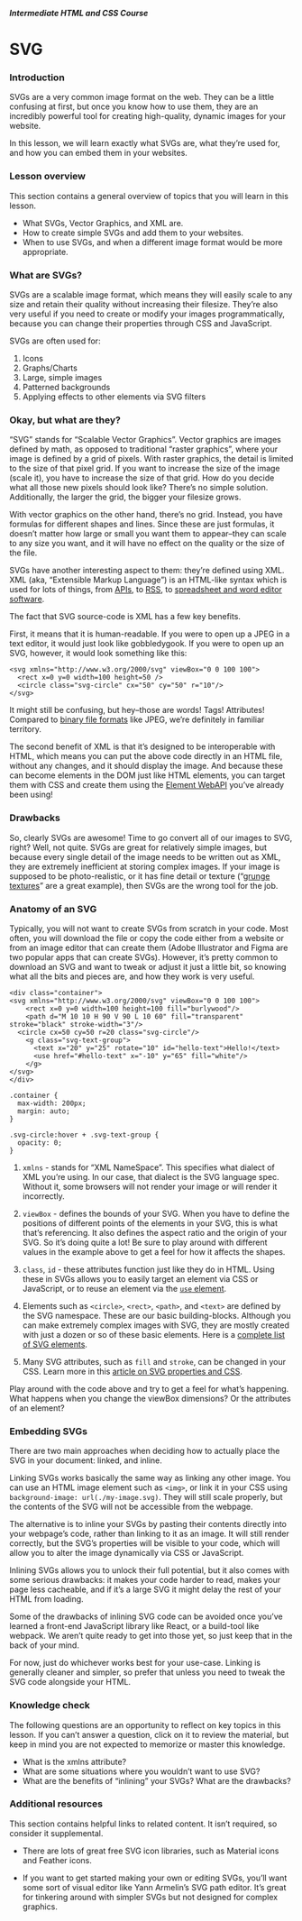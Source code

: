 _**Intermediate HTML and CSS Course**_

# SVG

### Introduction
SVGs are a very common image format on the web. They can be a little confusing at first, but once you know how to use them, they are an incredibly powerful tool for creating high-quality, dynamic images for your website.

In this lesson, we will learn exactly what SVGs are, what they’re used for, and how you can embed them in your websites.

### Lesson overview
This section contains a general overview of topics that you will learn in this lesson.

- What SVGs, Vector Graphics, and XML are.
- How to create simple SVGs and add them to your websites.
- When to use SVGs, and when a different image format would be more appropriate.

### What are SVGs?
SVGs are a scalable image format, which means they will easily scale to any size and retain their quality without increasing their filesize. They’re also very useful if you need to create or modify your images programmatically, because you can change their properties through CSS and JavaScript.

SVGs are often used for:

1. Icons
2. Graphs/Charts
3. Large, simple images
4. Patterned backgrounds
5. Applying effects to other elements via SVG filters

### Okay, but what are they?
“SVG” stands for “Scalable Vector Graphics”. Vector graphics are images defined by math, as opposed to traditional “raster graphics”, where your image is defined by a grid of pixels. With raster graphics, the detail is limited to the size of that pixel grid. If you want to increase the size of the image (scale it), you have to increase the size of that grid. How do you decide what all those new pixels should look like? There’s no simple solution. Additionally, the larger the grid, the bigger your filesize grows.

With vector graphics on the other hand, there’s no grid. Instead, you have formulas for different shapes and lines. Since these are just formulas, it doesn’t matter how large or small you want them to appear–they can scale to any size you want, and it will have no effect on the quality or the size of the file.

SVGs have another interesting aspect to them: they’re defined using XML. XML (aka, “Extensible Markup Language”) is an HTML-like syntax which is used for lots of things, from [APIs](https://en.wikipedia.org/wiki/API), to [RSS](https://en.wikipedia.org/wiki/RSS), to [spreadsheet and word editor software](https://en.wikipedia.org/wiki/Office_Open_XML).

The fact that SVG source-code is XML has a few key benefits.

First, it means that it is human-readable. If you were to open up a JPEG in a text editor, it would just look like gobbledygook. If you were to open up an SVG, however, it would look something like this:
```
<svg xmlns="http://www.w3.org/2000/svg" viewBox="0 0 100 100">
  <rect x=0 y=0 width=100 height=50 />
  <circle class="svg-circle" cx="50" cy="50" r="10"/>
</svg>
```
It might still be confusing, but hey–those are words! Tags! Attributes! Compared to [binary file formats](https://en.wikipedia.org/wiki/Binary_file) like JPEG, we’re definitely in familiar territory.

The second benefit of XML is that it’s designed to be interoperable with HTML, which means you can put the above code directly in an HTML file, without any changes, and it should display the image. And because these can become elements in the DOM just like HTML elements, you can target them with CSS and create them using the [Element WebAPI](https://developer.mozilla.org/en-US/docs/Web/API/Element) you’ve already been using!

### Drawbacks
So, clearly SVGs are awesome! Time to go convert all of our images to SVG, right? Well, not quite. SVGs are great for relatively simple images, but because every single detail of the image needs to be written out as XML, they are extremely inefficient at storing complex images. If your image is supposed to be photo-realistic, or it has fine detail or texture (“[grunge textures](https://unsplash.com/es/s/fotos/grunge-texture)” are a great example), then SVGs are the wrong tool for the job.

### Anatomy of an SVG
Typically, you will not want to create SVGs from scratch in your code. Most often, you will download the file or copy the code either from a website or from an image editor that can create them (Adobe Illustrator and Figma are two popular apps that can create SVGs). However, it’s pretty common to download an SVG and want to tweak or adjust it just a little bit, so knowing what all the bits and pieces are, and how they work is very useful.
```
<div class="container">
<svg xmlns="http://www.w3.org/2000/svg" viewBox="0 0 100 100">
    <rect x=0 y=0 width=100 height=100 fill="burlywood"/>
    <path d="M 10 10 H 90 V 90 L 10 60" fill="transparent" stroke="black" stroke-width="3"/>
  <circle cx=50 cy=50 r=20 class="svg-circle"/>
    <g class="svg-text-group">
      <text x="20" y="25" rotate="10" id="hello-text">Hello!</text>
      <use href="#hello-text" x="-10" y="65" fill="white"/>
    </g>
</svg>
</div>
```
```
.container {
  max-width: 200px;
  margin: auto;
}

.svg-circle:hover + .svg-text-group {
  opacity: 0;
}
```
1. `xmlns` - stands for “XML NameSpace”. This specifies what dialect of XML you’re using. In our case, that dialect is the SVG language spec. Without it, some browsers will not render your image or will render it incorrectly.

2. `viewBox` - defines the bounds of your SVG. When you have to define the positions of different points of the elements in your SVG, this is what that’s referencing. It also defines the aspect ratio and the origin of your SVG. So it’s doing quite a lot! Be sure to play around with different values in the example above to get a feel for how it affects the shapes.

3. `class`, `id` - these attributes function just like they do in HTML. Using these in SVGs allows you to easily target an element via CSS or JavaScript, or to reuse an element via the [`use` element](https://developer.mozilla.org/en-US/docs/Web/SVG/Reference/Element/use).

4. Elements such as `<circle>`, `<rect>`, `<path>`, and `<text>` are defined by the SVG namespace. These are our basic building-blocks. Although you can make extremely complex images with SVG, they are mostly created with just a dozen or so of these basic elements. Here is a [complete list of SVG elements](https://developer.mozilla.org/en-US/docs/Web/SVG/Reference/Element).

5. Many SVG attributes, such as `fill` and `stroke`, can be changed in your CSS. Learn more in this [article on SVG properties and CSS](https://css-tricks.com/svg-properties-and-css/).

Play around with the code above and try to get a feel for what’s happening. What happens when you change the viewBox dimensions? Or the attributes of an element?

### Embedding SVGs
There are two main approaches when deciding how to actually place the SVG in your document: linked, and inline.

Linking SVGs works basically the same way as linking any other image. You can use an HTML image element such as `<img>`, or link it in your CSS using `background-image: url(./my-image.svg)`. They will still scale properly, but the contents of the SVG will not be accessible from the webpage.

The alternative is to inline your SVGs by pasting their contents directly into your webpage’s code, rather than linking to it as an image. It will still render correctly, but the SVG’s properties will be visible to your code, which will allow you to alter the image dynamically via CSS or JavaScript.

Inlining SVGs allows you to unlock their full potential, but it also comes with some serious drawbacks: it makes your code harder to read, makes your page less cacheable, and if it’s a large SVG it might delay the rest of your HTML from loading.

Some of the drawbacks of inlining SVG code can be avoided once you’ve learned a front-end JavaScript library like React, or a build-tool like webpack. We aren’t quite ready to get into those yet, so just keep that in the back of your mind.

For now, just do whichever works best for your use-case. Linking is generally cleaner and simpler, so prefer that unless you need to tweak the SVG code alongside your HTML.

### Knowledge check
The following questions are an opportunity to reflect on key topics in this lesson. If you can’t answer a question, click on it to review the material, but keep in mind you are not expected to memorize or master this knowledge.

- What is the xmlns attribute?
- What are some situations where you wouldn’t want to use SVG?
- What are the benefits of “inlining” your SVGs? What are the drawbacks?

### Additional resources
This section contains helpful links to related content. It isn’t required, so consider it supplemental.

- There are lots of great free SVG icon libraries, such as Material icons and Feather icons.

- If you want to get started making your own or editing SVGs, you’ll want some sort of visual editor like Yann Armelin’s SVG path editor. It’s great for tinkering around with simpler SVGs but not designed for complex graphics.